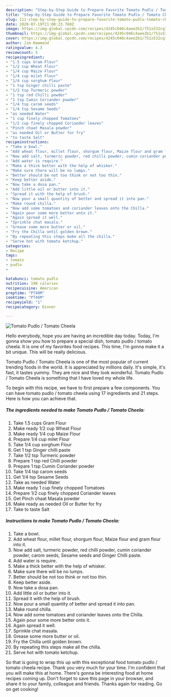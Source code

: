 ```yaml
---
description: "Step-by-Step Guide to Prepare Favorite Tomato Pudlo / Tomato Cheela"
title: "Step-by-Step Guide to Prepare Favorite Tomato Pudlo / Tomato Cheela"
slug: 111-step-by-step-guide-to-prepare-favorite-tomato-pudlo-tomato-cheela
date: 2020-07-19T21:00:23.760Z
image: https://img-global.cpcdn.com/recipes/4245c046c4aee2b1/751x532cq70/tomato-pudlo-tomato-cheela-recipe-main-photo.jpg
thumbnail: https://img-global.cpcdn.com/recipes/4245c046c4aee2b1/751x532cq70/tomato-pudlo-tomato-cheela-recipe-main-photo.jpg
cover: https://img-global.cpcdn.com/recipes/4245c046c4aee2b1/751x532cq70/tomato-pudlo-tomato-cheela-recipe-main-photo.jpg
author: Jim Hammond
ratingvalue: 4.3
reviewcount: 5
recipeingredient:
- "1.5 cups Gram Flour"
- "1/2 cup Wheat Flour"
- "1/4 cup Maize Flour"
- "1/4 cup milet Flour"
- "1/4 cup sorghum Flour"
- "1 tsp Ginger chilli paste"
- "1/2 tsp Turmeric powder"
- "1 tsp red Chilli powder"
- "1 tsp Cumin Coriander powder"
- "1/4 tsp carom seeds"
- "1/4 tsp Sesame Seeds"
- "as needed Water"
- "1 cup finely chopped Tomatoes"
- "1/2 cup finely chopped Coriander leaves"
- "Pinch chaat Masala powder"
- "as needed Oil or Butter for fry"
- "to taste Salt"
recipeinstructions:
- "Take a bowl."
- "Add wheat flour, millet flour, shorgum flour, Maize flour and gram flour into it."
- "Now add salt, turmeric powder, red chilli powder, cumin coriander powder, carom seeds, Sesame seeds and Ginger Chilli paste."
- "Add water is require."
- "Make a thick better with the help of whisker."
- "Make sure there will be no lumps."
- "Better should be not too think or not too thin."
- "Keep better aside."
- "Now take a dosa pan."
- "Add little oil or butter into it."
- "Spread it with the help of brush."
- "Now pour a small quantity of better and spread it into pan."
- "Make round chilla."
- "Now add some tomatoes and coriander leaves onto the Chilla."
- "Again pour some more better onto it."
- "Again spread it well."
- "Sprinkle chat masala."
- "Grease some more butter or oil."
- "Fry the Chilla until golden brown."
- "By repeating this steps make all the chilla."
- "Serve hot with tomato ketchup."
categories:
- Recipe
tags:
- tomato
- pudlo
- 

katakunci: tomato pudlo  
nutrition: 190 calories
recipecuisine: American
preptime: "PT40M"
cooktime: "PT46M"
recipeyield: "1"
recipecategory: Dinner

---
```



![Tomato Pudlo / Tomato Cheela](https://img-global.cpcdn.com/recipes/4245c046c4aee2b1/751x532cq70/tomato-pudlo-tomato-cheela-recipe-main-photo.jpg)

Hello everybody, hope you are having an incredible day today. Today, I'm gonna show you how to prepare a special dish, tomato pudlo / tomato cheela. It is one of my favorites food recipes. This time, I'm gonna make it a bit unique. This will be really delicious.



Tomato Pudlo / Tomato Cheela is one of the most popular of current trending foods in the world. It is appreciated by millions daily. It's simple, it's fast, it tastes yummy. They are nice and they look wonderful. Tomato Pudlo / Tomato Cheela is something that I have loved my whole life.


To begin with this recipe, we have to first prepare a few components. You can have tomato pudlo / tomato cheela using 17 ingredients and 21 steps. Here is how you can achieve that.

##### The ingredients needed to make Tomato Pudlo / Tomato Cheela:

1. Take 1.5 cups Gram Flour
1. Make ready 1/2 cup Wheat Flour
1. Make ready 1/4 cup Maize Flour
1. Prepare 1/4 cup milet Flour
1. Take 1/4 cup sorghum Flour
1. Get 1 tsp Ginger chilli paste
1. Take 1/2 tsp Turmeric powder
1. Prepare 1 tsp red Chilli powder
1. Prepare 1 tsp Cumin Coriander powder
1. Take 1/4 tsp carom seeds
1. Get 1/4 tsp Sesame Seeds
1. Take as needed Water
1. Make ready 1 cup finely chopped Tomatoes
1. Prepare 1/2 cup finely chopped Coriander leaves
1. Get Pinch chaat Masala powder
1. Make ready as needed Oil or Butter for fry
1. Take to taste Salt




##### Instructions to make Tomato Pudlo / Tomato Cheela:

1. Take a bowl.
1. Add wheat flour, millet flour, shorgum flour, Maize flour and gram flour into it.
1. Now add salt, turmeric powder, red chilli powder, cumin coriander powder, carom seeds, Sesame seeds and Ginger Chilli paste.
1. Add water is require.
1. Make a thick better with the help of whisker.
1. Make sure there will be no lumps.
1. Better should be not too think or not too thin.
1. Keep better aside.
1. Now take a dosa pan.
1. Add little oil or butter into it.
1. Spread it with the help of brush.
1. Now pour a small quantity of better and spread it into pan.
1. Make round chilla.
1. Now add some tomatoes and coriander leaves onto the Chilla.
1. Again pour some more better onto it.
1. Again spread it well.
1. Sprinkle chat masala.
1. Grease some more butter or oil.
1. Fry the Chilla until golden brown.
1. By repeating this steps make all the chilla.
1. Serve hot with tomato ketchup.




So that is going to wrap this up with this exceptional food tomato pudlo / tomato cheela recipe. Thank you very much for your time. I'm confident that you will make this at home. There's gonna be interesting food at home recipes coming up. Don't forget to save this page in your browser, and share it to your family, colleague and friends. Thanks again for reading. Go on get cooking!
